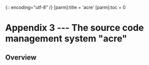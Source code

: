 {:: encoding="utf-8" /}
[parm]:title  = 'acre'
[parm]:toc    =  0


# Appendix 3 --- The source code management system "acre"

## Overview
